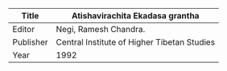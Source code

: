 |Title | Atishavirachita Ekadasa grantha 
| --- | --- 
|Editor | Negi, Ramesh Chandra.
|Publisher | Central Institute of Higher Tibetan Studies
|Year | 1992